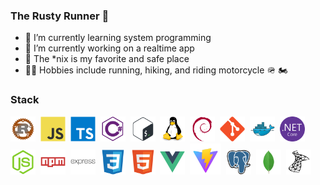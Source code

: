 ### The Rusty Runner 🦀

- 🌱 I’m currently learning system programming
- 🔭 I’m currently working on a realtime app
- 🐧 The *nix is my favorite and safe place
- 🏃‍♂️ Hobbies include running, hiking, and riding motorcycle 🪖 🏍️ 

### Stack
<div>
  <img src="img/rust-lang.svg" title="Rust Programming Language" alt="Rust Programming Language" width="40" height="40"/>&nbsp;
  <img src="./img/javascript-original.svg" title="Javascript" alt="Javascript" width="40" height="40"/>&nbsp;
  <img src="./img/typescript-original.svg" title="Typescript" alt="Typescript" width="40" height="40"/>&nbsp;
  <img src="./img/csharp-line.svg" title="CSharp" alt="CSharp" width="40" height="40"/>&nbsp;
  <img src="./img/bash-original.svg" title="Bash" alt="Bash" width="40" height="40"/>&nbsp;
  <img src="./img/linux-original.svg" title="Linux" alt="Linux" width="40" height="40"/>&nbsp;
  <img src="./img/debian-original.svg" title="Debian" alt="Debian" width="40" height="40"/>&nbsp;
  <img src="./img/git-original.svg" title="Git" alt="Git" width="40" height="40"/>&nbsp;
  <img src="./img/docker-original.svg" title="Docker" alt="Docker" width="40" height="40"/>&nbsp;
  <img src="./img/dotnetcore-original.svg" title="Dotnet Core" alt=".NET Core" width="40" height="40"/>&nbsp;
  <img src="./img/nodejs-original.svg" title="Node js" alt="Node js" width="40" height="40"/>&nbsp;
  <img src="./img/npm-original-wordmark.svg" title="NPM" alt="NPM" width="40" height="40"/>&nbsp;
  <img src="./img/express-original-wordmark.svg" title="Express js" alt="Express js" width="40" height="40"/>&nbsp;
  <img src="./img/css3-original.svg" title="CSS 3" alt="CSS3" width="40" height="40"/>&nbsp;
  <img src="./img/html5-original.svg" title="HTML" alt="HTML" width="40" height="40"/>&nbsp;
  <img src="./img/vuejs-original.svg" title="Vue js" alt="Vue js" width="40" height="40"/>&nbsp;
  <img src="./img/vite.png" title="Vite" alt="Vite" width="50" height="50"/>&nbsp;
  <img src="./img/postgresql-original.svg" title="PostgreSQL" alt="PostgreSQL" width="40" height="40"/>&nbsp;
  <img src="./img/mongodb-original.svg" title="MongoDB" alt="MongoDB" width="40" height="40"/>&nbsp;
  <img src="./img/microsoftsqlserver-plain.svg" title="MS SQL Server" alt="MS SQL Server" width="40" height="40"/>&nbsp;
</div>

<!--
**raeisimv/raeisimv** is a ✨ _special_ ✨ repository because its `README.md` (this file) appears on your GitHub profile.

Here are some ideas to get you started:

- 🔭 I’m currently working on ...
- 🌱 I’m currently learning ...
- 👯 I’m looking to collaborate on ...
- 🤔 I’m looking for help with ...
- 💬 Ask me about ...
- 📫 How to reach me: ...
- 😄 Pronouns: ...
- ⚡ Fun fact: ...
-->
